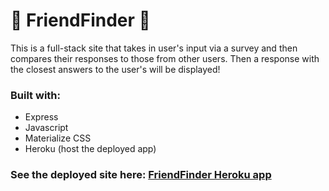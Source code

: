 # :dog: FriendFinder :dog:
This is a full-stack site that takes in user's input via a survey and then compares their responses to those from other users. Then a response with the closest answers to the user's will be displayed!

### Built with:
* Express
* Javascript
* Materialize CSS
* Heroku (host the deployed app)

### See the deployed site here: [FriendFinder Heroku app](https://dry-sands-37418.herokuapp.com/)